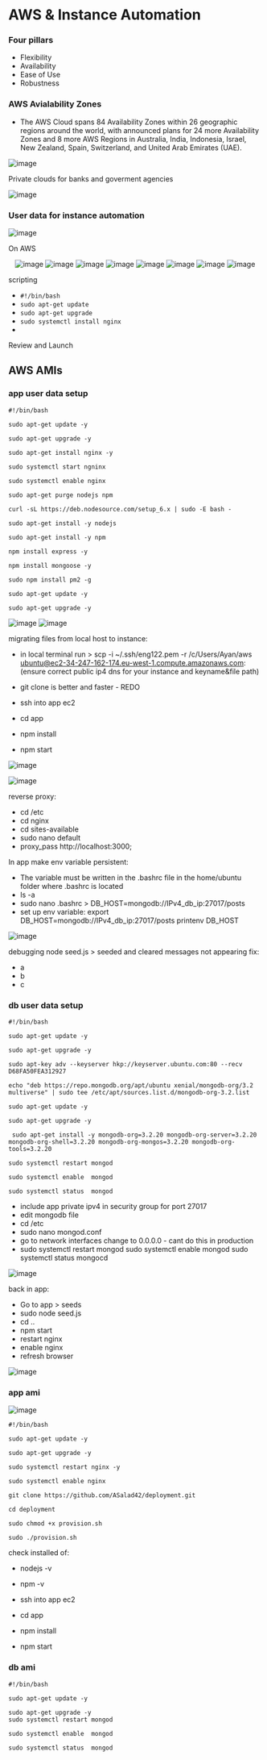 # AWS & Instance Automation

### Four pillars

- Flexibility 
- Availability 
- Ease of Use 
- Robustness 


### AWS Avialability Zones

- The AWS Cloud spans 84 Availability Zones within 26 geographic regions around the world, with announced plans for 24 more Availability Zones and 8 more AWS Regions in Australia, India, Indonesia, Israel, New Zealand, Spain, Switzerland, and United Arab Emirates (UAE).

![image](https://user-images.githubusercontent.com/104793540/185908679-fa8e3631-13a6-448f-99aa-4dce13441921.png)

Private clouds for banks and goverment agencies 

![image](https://user-images.githubusercontent.com/104793540/185910165-283a7ce2-5ac8-47ab-b510-3899612901b5.png)



### User data for instance automation 

![image](https://user-images.githubusercontent.com/104793540/185909352-1eb1d4e8-332a-4187-a094-495426c99ef6.png)

On AWS

<div align="center">
  
![image](https://user-images.githubusercontent.com/104793540/185448666-63595b2b-530c-439e-bb9a-483115eddc51.png)
![image](https://user-images.githubusercontent.com/104793540/185448828-8e82c3a2-74c3-43cb-9fd4-b314379849a2.png)
![image](https://user-images.githubusercontent.com/104793540/185448957-d5823f02-46a5-47ca-bbb7-8974d16c9f78.png)
![image](https://user-images.githubusercontent.com/104793540/185449268-b5bdbc89-100a-4492-984b-928f77816059.png)
![image](https://user-images.githubusercontent.com/104793540/185449416-5e55df12-27cc-4653-bfd7-ac43e1932491.png)
![image](https://user-images.githubusercontent.com/104793540/185449473-00a7ee80-6b8e-45bf-8927-e225cf9b9d1a.png)
![image](https://user-images.githubusercontent.com/104793540/185449540-1719ba44-196f-43bd-8133-2a125f4855c6.png)
![image](https://user-images.githubusercontent.com/104793540/185449680-eac82c52-9d6b-414d-a116-6f4ad38e186e.png)
 </div>
 
  scripting 
  
 - `#!/bin/bash`
 - `sudo apt-get update`
 - `sudo apt-get upgrade`
 - `sudo systemctl install nginx`
 - 
 Review and Launch 
 
## AWS AMIs
 
### app user data setup

```
#!/bin/bash

sudo apt-get update -y

sudo apt-get upgrade -y

sudo apt-get install nginx -y

sudo systemctl start ngninx 

sudo systemctl enable nginx

sudo apt-get purge nodejs npm

curl -sL https://deb.nodesource.com/setup_6.x | sudo -E bash -

sudo apt-get install -y nodejs

sudo apt-get install -y npm

npm install express -y

npm install mongoose -y

sudo npm install pm2 -g

sudo apt-get update -y

sudo apt-get upgrade -y

```

![image](https://user-images.githubusercontent.com/104793540/185957058-d3974c8c-3635-4662-83d9-c49c78a55b92.png)
![image](https://user-images.githubusercontent.com/104793540/185957163-829c610e-9c2e-420f-9616-f7a1ed1764d5.png)

migrating files from local host to instance:
- in local terminal run > scp -i ~/.ssh/eng122.pem -r /c/Users/Ayan/aws ubuntu@ec2-34-247-162-174.eu-west-1.compute.amazonaws.com: (ensure correct public ip4 dns for your instance and keyname&file path) 

- git clone is better and faster - REDO


- ssh into app ec2
- cd app
- npm install
- npm start

![image](https://user-images.githubusercontent.com/104793540/185958290-5b377268-ed10-4159-8e04-4ca7bf605139.png)

![image](https://user-images.githubusercontent.com/104793540/185958201-b392dc2d-b9b9-4f87-a369-54e8a350b8dd.png)

reverse proxy:
- cd /etc
- cd nginx
- cd sites-available
- sudo nano default
- proxy_pass http://localhost:3000;

In app make env variable persistent:
- The variable must be written in the .bashrc file in the home/ubuntu folder where .bashrc is located
- ls -a 
- sudo nano .bashrc > DB_HOST=mongodb://IPv4_db_ip:27017/posts
- set up env variable: export DB_HOST=mongodb://IPv4_db_ip:27017/posts printenv DB_HOST

 ![image](https://user-images.githubusercontent.com/104793540/185964479-1fe23386-1306-4e66-829f-c706993c2af0.png)

debugging node seed.js > seeded and cleared messages not appearing fix:
- a
- b
- c

### db user data setup

```
#!/bin/bash

sudo apt-get update -y

sudo apt-get upgrade -y

sudo apt-key adv --keyserver hkp://keyserver.ubuntu.com:80 --recv D68FA50FEA312927

echo "deb https://repo.mongodb.org/apt/ubuntu xenial/mongodb-org/3.2 multiverse" | sudo tee /etc/apt/sources.list.d/mongodb-org-3.2.list

sudo apt-get update -y

sudo apt-get upgrade -y

 sudo apt-get install -y mongodb-org=3.2.20 mongodb-org-server=3.2.20 mongodb-org-shell=3.2.20 mongodb-org-mongos=3.2.20 mongodb-org-tools=3.2.20 

sudo systemctl restart mongod

sudo systemctl enable  mongod

sudo systemctl status  mongod
```

- include app private ipv4 in security group for port 27017
- edit mongodb file
- cd /etc
- sudo nano mongod.conf
- go to network interfaces change to 0.0.0.0 - cant do this in production
- sudo systemctl restart mongod sudo systemctl enable mongod sudo systemctl status mongocd

![image](https://user-images.githubusercontent.com/104793540/185965436-cd4ceb13-6e1d-4bc2-b567-55bd4c0cc657.png)

back in app:
- Go to app > seeds
- sudo node seed.js
- cd ..
- npm start 
- restart nginx 
- enable nginx 
- refresh browser

![image](https://user-images.githubusercontent.com/104793540/185966575-53107b71-69f3-4d58-ac35-f02256053637.png)

### app ami 

![image](https://user-images.githubusercontent.com/104793540/186126863-a7cebc3b-99af-4cf7-8783-7702880bc7a5.png)

```
#!/bin/bash

sudo apt-get update -y

sudo apt-get upgrade -y

sudo systemctl restart nginx -y

sudo systemctl enable nginx

git clone https://github.com/ASalad42/deployment.git

cd deployment

sudo chmod +x provision.sh

sudo ./provision.sh

```
check installed of:
- nodejs -v
- npm -v


- ssh into app ec2
- cd app
- npm install
- npm start

### db ami 

```
#!/bin/bash

sudo apt-get update -y

sudo apt-get upgrade -y
sudo systemctl restart mongod

sudo systemctl enable  mongod

sudo systemctl status  mongod
```
